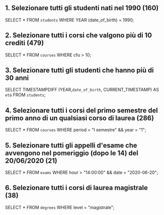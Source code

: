 ## 1. Selezionare tutti gli studenti nati nel 1990 (160)

SELECT \* FROM `students`
WHERE YEAR (date_of_birth) = 1990;

## 2. Selezionare tutti i corsi che valgono più di 10 crediti (479)

SELECT \* FROM `courses`
WHERE cfu > 10;

## 3. Selezionare tutti gli studenti che hanno più di 30 anni

SELECT TIMESTAMPDIFF (YEAR,`date_of_birth`, CURRENT_TIMESTAMP) AS `età`
FROM `students`;

## 4. Selezionare tutti i corsi del primo semestre del primo anno di un qualsiasi corso di laurea (286)

SELECT \* FROM `courses` WHERE period = "I semestre" && year = "1";

## 5. Selezionare tutti gli appelli d'esame che avvengono nel pomeriggio (dopo le 14) del 20/06/2020 (21)

SELECT \* FROM `exams`
WHERE hour > "14:00:00" && date = "2020-06-20";

## 6. Selezionare tutti i corsi di laurea magistrale (38)

SELECT \* FROM `degrees` WHERE level = "magistrale";
